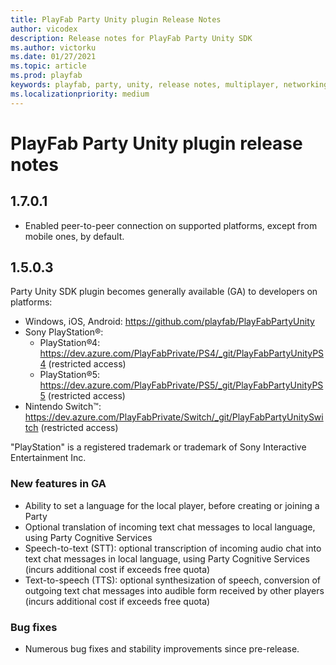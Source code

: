 ```yaml
---
title: PlayFab Party Unity plugin Release Notes
author: vicodex
description: Release notes for PlayFab Party Unity SDK
ms.author: victorku
ms.date: 01/27/2021
ms.topic: article
ms.prod: playfab
keywords: playfab, party, unity, release notes, multiplayer, networking
ms.localizationpriority: medium
---
```


# PlayFab Party Unity plugin release notes

## 1.7.0.1

* Enabled peer-to-peer connection on supported platforms, except from mobile ones, by default.

## 1.5.0.3

Party Unity SDK plugin becomes generally available (GA) to developers on platforms:
- Windows, iOS, Android:
https://github.com/playfab/PlayFabPartyUnity
- Sony PlayStation&reg;:
  - PlayStation&#174;4: https://dev.azure.com/PlayFabPrivate/PS4/_git/PlayFabPartyUnityPS4 (restricted access)
  - PlayStation&#174;5: https://dev.azure.com/PlayFabPrivate/PS5/_git/PlayFabPartyUnityPS5 (restricted access)
- Nintendo Switch&trade;: https://dev.azure.com/PlayFabPrivate/Switch/_git/PlayFabPartyUnitySwitch (restricted access)

"PlayStation" is a registered trademark or trademark of Sony Interactive Entertainment Inc.

### New features in GA

- Ability to set a language for the local player, before creating or joining a Party
- Optional translation of incoming text chat messages to local language, using Party Cognitive Services
- Speech-to-text (STT): optional transcription of incoming audio chat into text chat messages in local language, using Party Cognitive Services (incurs additional cost if exceeds free quota)
- Text-to-speech (TTS): optional synthesization of speech, conversion of outgoing text chat messages into audible form received by other players (incurs additional cost if exceeds free quota)

### Bug fixes

- Numerous bug fixes and stability improvements since pre-release.

